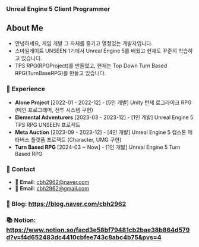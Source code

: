 ### Unreal Engine 5 Client Programmer

## About Me
- 안녕하세요, 게임 개발 그 자체를 즐기고 열정있는 개발자입니다.
- 스마일게이트 UNSEEN 1기에서 Unreal Engine 5를 배웠고 현재도 꾸준히 학습하고 있습니다.
- TPS RPG(RPGProject)를 만들었고, 현재는 Top Down Turn Based RPG(TurnBaseRPG)를 만들고 있습니다.

### 💼 Experience

- **Alone Project** [2022-01 - 2022-12] - [5인 개발] Unity 턴제 로그라이크 RPG (메인 프로그래머, 전투 시스템 구현)
- **Elemental Adventurers** [2023-03 - 2023-12] - [1인 개발] Unreal Engine 5 TPS RPG UNSEEN 프로젝트
- **Meta Auction** [2023-09 - 2023-12] - [4인 개발] Unreal Engine 5 캡스톤 메타버스 플랫폼 프로젝트 (Character, UMG 구현)
- **Turn Based RPG** [2024-03 ~ Now] - [1인 개발] Unreal Engine 5 Turn Based RPG

### 🤝 Contact

- 📧 **Email**: cbh2962@naver.com
- 📧 **Email**: cbh2962@gmail.com

### 📜 Blog: https://blog.naver.com/cbh2962
### 📚 Notion: https://www.notion.so/facd3e58bf79481cb2bae38b864d579d?v=f4d652483dc4410cbfee743c8abc4b75&pvs=4
